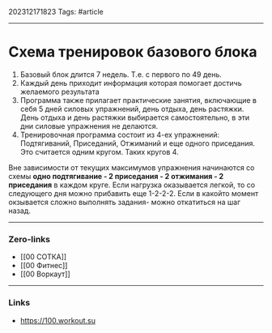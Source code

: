 202312171823
Tags: #article 

---
# Схема тренировок базового блока
1. Базовый блок длится 7 недель. Т.е. с первого по 49 день.
2. Каждый день приходит информация которая помогает достичь желаемого результата
3. Программа также прилагает практические занятия, включающие в себя 5 дней силовых упражнений, день отдыха, день растяжки. День отдыха и день растяжки выбирается самостоятельно, в эти дни силовые упражнения не делаются.
4. Тренировочная программа состоит из 4-ех упражнений: Подтягиваний, Приседаний, Отжиманий и еще одного приседания. Это считается одним кругом. Таких кругов 4.

Вне зависимости от текущих максимумов упражнения начинаются со схемы **одно подтягивание - 2 приседания - 2 отжимания - 2 приседания** в каждом круге. Если нагрузка оказывается легкой, то со следующего дня можно прибавить еще 1-2-2-2. Если в какойто момент окзывается сложно выполнять задания- можно откатиться на шаг назад.


---
### Zero-links

- [[00 СОТКА]]
- [[00 Фитнес]]
- [[00 Воркаут]]

---
### Links
- https://100.workout.su